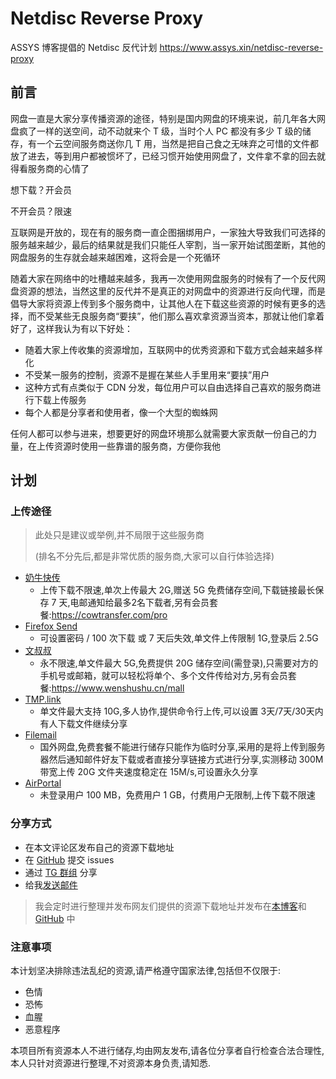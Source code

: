 # Netdisc Reverse Proxy
ASSYS 博客提倡的 Netdisc 反代计划
https://www.assys.xin/netdisc-reverse-proxy
<!-- wp:heading -->
<h2>前言</h2>
<!-- /wp:heading -->

<!-- wp:paragraph -->
<p>网盘一直是大家分享传播资源的途径，特别是国内网盘的环境来说，前几年各大网盘疯了一样的送空间，动不动就来个 T 级，当时个人 PC 都没有多少 T 级的储存，有一个云空间服务商送你几 T 用，当然是把自己食之无味弃之可惜的文件都放了进去，等到用户都被惯坏了，已经习惯开始使用网盘了，文件拿不拿的回去就得看服务商的心情了</p>
<!-- /wp:paragraph -->

<!-- wp:paragraph -->
<p>想下载？开会员</p>
<!-- /wp:paragraph -->

<!-- wp:paragraph -->
<p>不开会员？限速</p>
<!-- /wp:paragraph -->

<!-- wp:paragraph -->
<p>互联网是开放的，现在有的服务商一直企图捆绑用户，一家独大导致我们可选择的服务越来越少，最后的结果就是我们只能任人宰割，当一家开始试图垄断，其他的网盘服务的生存就会越来越困难，这将会是一个死循环</p>
<!-- /wp:paragraph -->

<!-- wp:paragraph -->
<p>随着大家在网络中的吐槽越来越多，我再一次使用网盘服务的时候有了一个反代网盘资源的想法，当然这里的反代并不是真正的对网盘中的资源进行反向代理，而是倡导大家将资源上传到多个服务商中，让其他人在下载这些资源的时候有更多的选择，而不受某些无良服务商“要挟”，他们那么喜欢拿资源当资本，那就让他们拿着好了，这样我认为有以下好处：</p>
<!-- /wp:paragraph -->

<!-- wp:list -->
<ul><li>随着大家上传收集的资源增加，互联网中的优秀资源和下载方式会越来越多样化</li><li>不受某一服务的控制，资源不是握在某些人手里用来“要挟”用户</li><li>这种方式有点类似于 CDN 分发，每位用户可以自由选择自己喜欢的服务商进行下载上传服务</li><li>每个人都是分享者和使用者，像一个大型的蜘蛛网</li></ul>
<!-- /wp:list -->

<!-- wp:paragraph -->
<p>任何人都可以参与进来，想要更好的网盘环境那么就需要大家贡献一份自己的力量，在上传资源时使用一些靠谱的服务商，方便你我他</p>
<!-- /wp:paragraph -->

<!-- wp:heading -->
<h2>计划</h2>
<!-- /wp:heading -->

<!-- wp:heading {"level":3} -->
<h3>上传途径</h3>
<!-- /wp:heading -->

<!-- wp:quote -->
<blockquote class="wp-block-quote"><p>此处只是建议或举例,并不局限于这些服务商</p><p>(排名不分先后,都是非常优质的服务商,大家可以自行体验选择)</p></blockquote>
<!-- /wp:quote -->

<!-- wp:list -->
<ul><li><a rel="noreferrer noopener" href="https://cowtransfer.com/" target="_blank">奶牛快传</a><ul><li>上传下载不限速,单次上传最大 2G,赠送 5G 免费储存空间,下载链接最长保存 7 天,电邮通知给最多2名下载者,另有会员套餐:<a href="https://cowtransfer.com/pro">https://cowtransfer.com/pro</a></li></ul></li><li><a rel="noreferrer noopener" href="https://send.firefox.com/" target="_blank">Firefox Send</a><ul><li>可设置密码 / 100 次下载 或 7 天后失效,单文件上传限制 1G,登录后 2.5G</li></ul></li><li><a rel="noreferrer noopener" href="https://www.wenshushu.cn/" target="_blank">文叔叔</a><ul><li>永不限速,单文件最大 5G,免费提供 20G 储存空间(需登录),只需要对方的手机号或邮箱，就可以轻松将单个、多个文件传给对方,另有会员套餐:<a href="https://www.wenshushu.cn/mall">https://www.wenshushu.cn/mall</a></li></ul></li><li><a rel="noreferrer noopener" href="https://app.tmp.link/" target="_blank">TMP.link</a><ul><li>单文件最大支持 10G,多人协作,提供命令行上传,可以设置 3天/7天/30天内有人下载文件继续分享</li></ul></li><li><a rel="noreferrer noopener" href="https://www.filemail.com/" target="_blank">Filemail</a><ul><li>国外网盘,免费套餐不能进行储存只能作为临时分享,采用的是将上传到服务器然后通知邮件好友下载或者直接分享链接方式进行分享,实测移动 300M 带宽上传 20G 文件夹速度稳定在 15M/s,可设置永久分享</li></ul></li><li><a rel="noreferrer noopener" href="https://airportal.cn/" target="_blank">AirPortal</a><ul><li>未登录用户 100 MB，免费用户 1 GB，付费用户无限制,上传下载不限速</li></ul></li></ul>
<!-- /wp:list -->

<!-- wp:heading {"level":3} -->
<h3>分享方式</h3>
<!-- /wp:heading -->

<!-- wp:list -->
<ul><li>在本文评论区发布自己的资源下载地址</li><li>在 <a rel="noreferrer noopener" href="https://github.com/Sys-DQ/Netdisc-Reverse-proxy/issues" target="_blank">GitHub</a> 提交 issues</li><li>通过 <a rel="noreferrer noopener" href="https://t.me/ASSys" target="_blank">TG 群组</a> 分享</li><li>给我<a rel="noreferrer noopener" href="mailto:yjjs.wang@gmail.com" target="_blank">发送邮件</a></li></ul>
<!-- /wp:list -->

<!-- wp:quote -->
<blockquote class="wp-block-quote"><p>我会定时进行整理并发布网友们提供的资源下载地址并发布在<a rel="noreferrer noopener" href="https://www.assys.xin" target="_blank">本博客</a>和 <a rel="noreferrer noopener" href="https://github.com/Sys-DQ/Netdisc-Reverse-proxy" target="_blank">GitHub</a> 中</p></blockquote>
<!-- /wp:quote -->

<!-- wp:heading {"level":3} -->
<h3>注意事项</h3>
<!-- /wp:heading -->

<!-- wp:paragraph -->
<p>本计划坚决排除违法乱纪的资源,请严格遵守国家法律,包括但不仅限于:</p>
<!-- /wp:paragraph -->

<!-- wp:list -->
<ul><li>色情</li><li>恐怖</li><li>血腥</li><li>恶意程序</li></ul>
<!-- /wp:list -->

<!-- wp:paragraph -->
<p>本项目所有资源本人不进行储存,均由网友发布,请各位分享者自行检查合法合理性,本人只针对资源进行整理,不对资源本身负责,请知悉.</p>
<!-- /wp:paragraph -->
